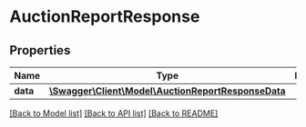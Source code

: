 # AuctionReportResponse

## Properties
Name | Type | Description | Notes
------------ | ------------- | ------------- | -------------
**data** | [**\Swagger\Client\Model\AuctionReportResponseData**](AuctionReportResponseData.md) |  | [optional] 

[[Back to Model list]](../README.md#documentation-for-models) [[Back to API list]](../README.md#documentation-for-api-endpoints) [[Back to README]](../README.md)


